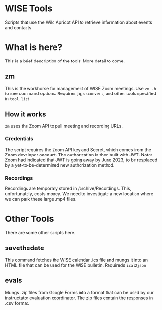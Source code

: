 # WISE Tools
Scripts that use the Wild Apricot API to retrieve information about events and contacts
# What is here?
This is a brief description of the tools. More detail to come.
## zm
This is the workhorse for management of WISE Zoom meetings. Use ```zm -h``` to see command options.
Requires ```jq```, ```ssconvert```, and other tools specified in ```tool.list```
## How it works
```zm``` uses the Zoom API to pull meeting and recording URLs.
### Credentials
The script requires the Zoom API key and Secret, which comes from the
Zoom developer account. The authorization is then built with
JWT. Note: Zoom had indicated that JWT is going away by June 2023, to
be resplaced by a yet-to-be-determined new authorization method.
### Recordings
Recordings are temporary stored in /archive/Recordings. This,
unfortunately, costs money. We need to investigate a new location
where we can park these large .mp4 files.
# Other Tools
There are some other scripts here.
## savethedate
This command fetches the WISE calendar .ics file and mungs it into an HTML file that can be used for the WISE bulletin.
Requireds ```ical2json```
## evals
Mungs .zip files from Google Forms into a format that can be used by
our instructator evaluation coordinator. The zip files contain the
responses in .csv format. 